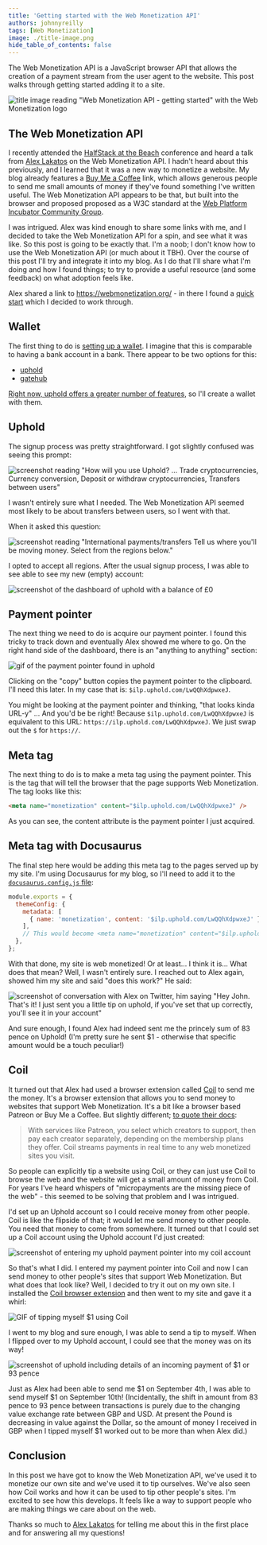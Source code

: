 ```yaml
---
title: 'Getting started with the Web Monetization API'
authors: johnnyreilly
tags: [Web Monetization]
image: ./title-image.png
hide_table_of_contents: false
---
```


<head>
  <link rel="monetization" href="https://ilp.uphold.com/LwQQhXdpwxeJ" />
</head>

The Web Monetization API is a JavaScript browser API that allows the creation of a payment stream from the user agent to the website. This post walks through getting started adding it to a site.

![title image reading "Web Monetization API - getting started" with the Web Monetization logo](title-image.png)

## The Web Monetization API

I recently attended the [HalfStack at the Beach](https://halfstackconf.com/newquay/) conference and heard a talk from [Alex Lakatos](https://twitter.com/avolakatos) on the Web Monetization API. I hadn't heard about this previously, and I learned that it was a new way to monetize a website. My blog already features a [Buy Me a Coffee](https://www.buymeacoffee.com/qUBm0Wh) link, which allows generous people to send me small amounts of money if they've found something I've written useful. The Web Monetization API appears to be that, but built into the browser and proposed proposed as a W3C standard at the [Web Platform Incubator Community Group](https://discourse.wicg.io/t/proposal-web-monetization-a-new-revenue-model-for-the-web/3785).

I was intrigued. Alex was kind enough to share some links with me, and I decided to take the Web Monetization API for a spin, and see what it was like. So this post is going to be exactly that. I'm a noob; I don't know how to use the Web Monetization API (or much about it TBH). Over the course of this post I'll try and integrate it into my blog. As I do that I'll share what I'm doing and how I found things; to try to provide a useful resource (and some feedback) on what adoption feels like.

Alex shared a link to https://webmonetization.org/ - in there I found a [quick start](https://webmonetization.org/docs/getting-started) which I decided to work through.

## Wallet

The first thing to do is [setting up a wallet](https://webmonetization.org/docs/getting-started#1-set-up-a-web-monetized-wallet). I imagine that this is comparable to having a bank account in a bank. There appear to be two options for this:

- [uphold](https://wallet.uphold.com/)
- [gatehub](https://gatehub.net/)

[Right now, uphold offers a greater number of features](https://webmonetization.org/docs/ilp-wallets/#digital-wallets), so I'll create a wallet with them.

## Uphold

The signup process was pretty straightforward. I got slightly confused was seeing this prompt:

![screenshot reading "How will you use Uphold? ... Trade cryptocurrencies, Currency conversion, Deposit or withdraw cryptocurrencies, Transfers between users"](./screenshot-uphold-purpose.png)

I wasn't entirely sure what I needed. The Web Monetization API seemed most likely to be about transfers between users, so I went with that.

When it asked this question:

![screenshot reading "International payments/transfers Tell us where you'll be moving money. Select from the regions below."](./screenshot-uphold-transfers.png)

I opted to accept all regions. After the usual signup process, I was able to see able to see my new (empty) account:

![screenshot of the dashboard of uphold with a balance of £0](./screenshot-uphold-dashboard.png)

## Payment pointer

The next thing we need to do is acquire our payment pointer. I found this tricky to track down and eventually Alex showed me where to go. On the right hand side of the dashboard, there is an "anything to anything" section:

![gif of the payment pointer found in uphold](./payment-pointer.gif)

Clicking on the "copy" button copies the payment pointer to the clipboard. I'll need this later. In my case that is: `$ilp.uphold.com/LwQQhXdpwxeJ`.

You might be looking at the payment pointer and thinking, "that looks kinda URL-y" ... And you'd be be right! Because `$ilp.uphold.com/LwQQhXdpwxeJ` is equivalent to this URL: `https://ilp.uphold.com/LwQQhXdpwxeJ`. We just swap out the `$` for `https://`.

## Meta tag

The next thing to do is to make a meta tag using the payment pointer. This is the tag that will tell the browser that the page supports Web Monetization. The tag looks like this:

```html
<meta name="monetization" content="$ilp.uphold.com/LwQQhXdpwxeJ" />
```

As you can see, the content attribute is the payment pointer I just acquired.

## Meta tag with Docusaurus

The final step here would be adding this meta tag to the pages served up by my site. I'm using Docusaurus for my blog, so I'll need to add it to the [`docusaurus.config.js` file](https://docusaurus.io/docs/next/seo#global-metadata):

```js
module.exports = {
  themeConfig: {
    metadata: [
      { name: 'monetization', content: '$ilp.uphold.com/LwQQhXdpwxeJ' },
    ],
    // This would become <meta name="monetization" content="$ilp.uphold.com/LwQQhXdpwxeJ"> in the generated HTML
  },
};
```

With that done, my site is web monetized! Or at least... I think it is... What does that mean? Well, I wasn't entirely sure. I reached out to Alex again, showed him my site and said "does this work?" He said:

![screenshot of conversation with Alex on Twitter, him saying "Hey John. That's it! I just sent you a little tip on uphold, if you've set that up correctly, you'll see it in your account"](screenshot-am-i-doing-it-right-alex.png)

And sure enough, I found Alex had indeed sent me the princely sum of 83 pence on Uphold! (I'm pretty sure he sent $1 - otherwise that specific amount would be a touch peculiar!)

## Coil

It turned out that Alex had used a browser extension called [Coil](https://coil.com/) to send me the money. It's a browser extension that allows you to send money to websites that support Web Monetization. It's a bit like a browser based Patreon or Buy Me a Coffee. But slightly different; [to quote their docs](https://help.coil.com/docs/general-info/intro-to-coil/index.html#how-is-coil-different-from-other-membership-services-like-patreon-and-flattr):

> With services like Patreon, you select which creators to support, then pay each creator separately, depending on the membership plans they offer. Coil streams payments in real time to any web monetized sites you visit.

So people can explicitly tip a website using Coil, or they can just use Coil to browse the web and the website will get a small amount of money from Coil. For years I've heard whispers of "micropayments are the missing piece of the web" - this seemed to be solving that problem and I was intrigued.

I'd set up an Uphold account so I could receive money from other people. Coil is like the flipside of that; it would let me send money to other people. You need that money to come from somewhere. It turned out that I could set up a Coil account using the Uphold account I'd just created:

![screenshot of entering my uphold payment pointer into my coil account](screenshot-setting-up-coil.png)

So that's what I did. I entered my payment pointer into Coil and now I can send money to other people's sites that support Web Monetization. But what does that look like? Well, I decided to try it out on my own site. I installed the [Coil browser extension](https://coil.com/) and then went to my site and gave it a whirl:

![GIF of tipping myself $1 using Coil](tipping-with-coil.gif)

I went to my blog and sure enough, I was able to send a tip to myself. When I flipped over to my Uphold account, I could see that the money was on its way!

![screenshot of uphold including details of an incoming payment of $1 or 93 pence](screenshot-uphold-incoming-tip.png)

Just as Alex had been able to send me $1 on September 4th, I was able to send myself $1 on September 10th! (Incidentally, the shift in amount from 83 pence to 93 pence between transactions is purely due to the changing value exchange rate between GBP and USD. At present the Pound is decreasing in value against the Dollar, so the amount of money I received in GBP when I tipped myself $1 worked out to be more than when Alex did.)

## Conclusion

In this post we have got to know the Web Monetization API, we've used it to monetize our own site and we've used it to tip ourselves. We've also seen how Coil works and how it can be used to tip other people's sites. I'm excited to see how this develops. It feels like a way to support people who are making things we care about on the web.

Thanks so much to [Alex Lakatos](https://twitter.com/avolakatos) for telling me about this in the first place and for answering all my questions!
